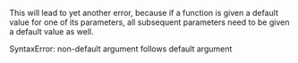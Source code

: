 This will lead to yet another error, because if a function is given a default
value for one of its parameters, all subsequent parameters need to be given
a default value as well.

SyntaxError: non-default argument follows default argument
